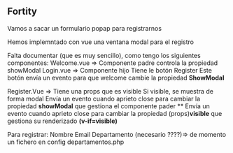 ## FortityVamos a sacar un formulario popap para registrarnosHemos implemntado con vue una ventana modal para el registroFalta documentar (que es muy sencillo), como tengo los siguientes componentes:Welcome.vue => Componente padre               controla la propiedad showModalLogin.vue => Componente hijo             Tiene le botón Register             Este botón envía un evento para que welcome cambie la propiedad **ShowModal**            Register.Vue => Tiene una props que es visible                Si visible, se muestra de forma modalEnvía un evento cuando aprieto close para cambiar la propiedad **showModal** que gestiona el componente pader **                Envía un evento cuando aprieto close para cambiar la propiedad (props)**visible** que gestiona su renderizado **(v-if=visible)**Para registrar:NombreEmailDepartamento (necesario ????)=> de momento un fichero en config departamentos.php